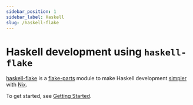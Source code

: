 ```yaml
---
sidebar_position: 1
sidebar_label: Haskell
slug: /haskell-flake
---
```


# Haskell development using `haskell-flake`

[haskell-flake](https://github.com/srid/haskell-flake) is a [flake-parts](https://flake.parts/) module to make Haskell development [simpler](/haskell-flake/start#under-the-hood) with [Nix](https://nixos.asia/en/nix).

To get started, see [Getting Started](/haskell-flake/start).

